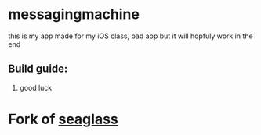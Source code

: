 # messagingmachine
this is my app made for my iOS class,
bad app but it will hopfuly work in the end

## **Build guide**:
  1. good luck


# Fork of <a href="https://github.com/neilalexander/seaglass">seaglass

